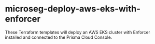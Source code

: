 # microseg-deploy-aws-eks-with-enforcer
These Terraform templates will deploy an AWS EKS cluster with Enforcer installed and connected to the Prisma Cloud Console.
